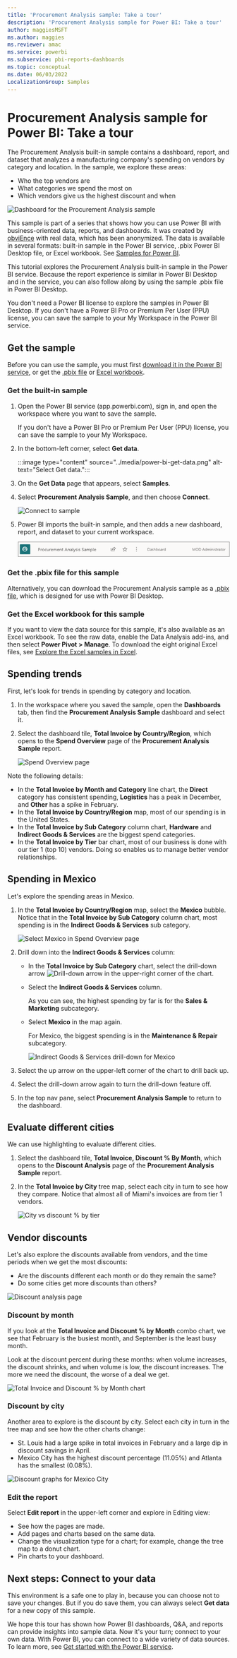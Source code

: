 ```yaml
---
title: 'Procurement Analysis sample: Take a tour'
description: 'Procurement Analysis sample for Power BI: Take a tour'
author: maggiesMSFT
ms.author: maggies
ms.reviewer: amac
ms.service: powerbi
ms.subservice: pbi-reports-dashboards
ms.topic: conceptual
ms.date: 06/03/2022
LocalizationGroup: Samples
---
```

# Procurement Analysis sample for Power BI: Take a tour

The Procurement Analysis built-in sample contains a dashboard, report, and dataset that analyzes a manufacturing company's spending on vendors by category and location. In the sample, we explore these areas:

* Who the top vendors are
* What categories we spend the most on
* Which vendors give us the highest discount and when

![Dashboard for the Procurement Analysis sample](media/sample-procurement/procurement1.png)

This sample is part of a series that shows how you can use Power BI with business-oriented data, reports, and dashboards. It was created by [obviEnce](http://www.obvience.com/) with real data, which has been anonymized. The data is available in several formats: built-in sample in the Power BI service, .pbix Power BI Desktop file, or Excel workbook. See [Samples for Power BI](sample-datasets.md). 

This tutorial explores the Procurement Analysis built-in sample in the Power BI service. Because the report experience is similar in Power BI Desktop and in the service, you can also follow along by using the sample .pbix file in Power BI Desktop. 

You don't need a Power BI license to explore the samples in Power BI Desktop. If you don't have a Power BI Pro or Premium Per User (PPU) license, you can save the sample to your My Workspace in the Power BI service. 

## Get the sample

Before you can use the sample, you must first [download it in the Power BI service](#get-the-built-in-sample), or get the [.pbix file](#get-the-pbix-file-for-this-sample) or [Excel workbook](#get-the-excel-workbook-for-this-sample).

### Get the built-in sample

1. Open the Power BI service (app.powerbi.com), sign in, and open the workspace where you want to save the sample. 

    If you don't have a Power BI Pro or Premium Per User (PPU) license, you can save the sample to your My Workspace.

2. In the bottom-left corner, select **Get data**.

   :::image type="content" source="../media/power-bi-get-data.png" alt-text="Select Get data.":::

3. On the **Get Data** page that appears, select **Samples**.

4. Select **Procurement Analysis Sample**, and then choose **Connect**.  
  
   ![Connect to sample](media/sample-procurement/procurement1a.png)
   
5. Power BI imports the built-in sample, and then adds a new dashboard, report, and dataset to your current workspace.
   
   ![Procurement Analysis Sample entry](media/sample-procurement/procurement-entry.png)
  
### Get the .pbix file for this sample

Alternatively, you can download the Procurement Analysis sample as a [.pbix file](https://download.microsoft.com/download/D/5/3/D5390069-F723-413B-8D27-5888500516EB/Procurement%20Analysis%20Sample%20PBIX.pbix), which is designed for use with Power BI Desktop. 

### Get the Excel workbook for this sample

If you want to view the data source for this sample, it's also available as an Excel workbook. To see the raw data, enable the Data Analysis add-ins, and then select **Power Pivot > Manage**. To download the eight original Excel files, see [Explore the Excel samples in Excel](sample-datasets.md#explore-excel-samples-in-excel).

## Spending trends
First, let's look for trends in spending by category and location.  

1. In the workspace where you saved the sample, open the **Dashboards** tab, then find the **Procurement Analysis Sample** dashboard and select it. 
2. Select the dashboard tile, **Total Invoice by Country/Region**, which opens to the **Spend Overview** page of the **Procurement Analysis Sample** report.

    ![Spend Overview page](media/sample-procurement/procurement2.png)

Note the following details:

* In the **Total Invoice by Month and Category** line chart, the **Direct** category has consistent spending, **Logistics** has a peak in December, and **Other** has a spike in February.
* In the **Total Invoice by Country/Region** map, most of our spending is in the United States.
* In the **Total Invoice by Sub Category** column chart, **Hardware** and **Indirect Goods & Services** are the biggest spend categories.
* In the **Total Invoice by Tier** bar chart, most of our business is done with our tier 1 (top 10) vendors. Doing so enables us to manage better vendor relationships.

## Spending in Mexico
Let's explore the spending areas in Mexico.

1. In the **Total Invoice by Country/Region** map, select the **Mexico** bubble. Notice that in the **Total Invoice by Sub Category** column chart, most spending is in the **Indirect Goods & Services** sub category.

   ![Select Mexico in Spend Overview page](media/sample-procurement/pbi_procsample_spendmexico.png)
2. Drill down into the **Indirect Goods & Services** column:

   * In the **Total Invoice by Sub Category** chart, select the drill-down arrow ![Drill-down arrow](media/sample-procurement/pbi_drilldown_icon.png) in the upper-right corner of the chart.
   * Select the **Indirect Goods & Services** column.

      As you can see, the highest spending by far is for the **Sales & Marketing** subcategory.
   * Select **Mexico** in the map again.

      For Mexico, the biggest spending is in the **Maintenance & Repair** subcategory.

      ![Indirect Goods & Services drill-down for Mexico](media/sample-procurement/pbi_procsample_drill_mexico.png)
3. Select the up arrow on the upper-left corner of the chart to drill back up.
4. Select the drill-down arrow again to turn the drill-down feature off.  
5. In the top nav pane, select **Procurement Analysis Sample** to return to the dashboard.

## Evaluate different cities
We can use highlighting to evaluate different cities.

1. Select the dashboard tile, **Total Invoice, Discount % By Month**, which opens to the **Discount Analysis** page of the **Procurement Analysis Sample** report.
2. In the **Total Invoice by City** tree map, select each city in turn to see how they compare. Notice that almost all of Miami's invoices are from tier 1 vendors.

   ![City vs discount % by tier](media/sample-procurement/pbi_procsample_miamitreemap2.png)

## Vendor discounts
Let's also explore the discounts available from vendors, and the time periods when we get the most discounts:
* Are the discounts different each month or do they remain the same?
* Do some cities get more discounts than others?

![Discount analysis page](media/sample-procurement/procurement4.png)

### Discount by month
If you look at the **Total Invoice and Discount % by Month** combo chart, we see that February is the busiest month, and September is the least busy month. 

Look at the discount percent during these months: when volume increases, the discount shrinks, and when volume is low, the discount increases. The more we need the discount, the worse of a deal we get.

![Total Invoice and Discount % by Month chart](media/sample-procurement/procurement5.png)

### Discount by city
Another area to explore is the discount by city. Select each city in turn in the tree map and see how the other charts change:

* St. Louis had a large spike in total invoices in February and a large dip in discount savings in April.
* Mexico City has the highest discount percentage (11.05%) and Atlanta has the smallest (0.08%).

![Discount graphs for Mexico City](media/sample-procurement/procurement6.png)

### Edit the report
Select **Edit report** in the upper-left corner and explore in Editing view:

* See how the pages are made.
* Add pages and charts based on the same data.
* Change the visualization type for a chart; for example, change the tree map to a donut chart.
* Pin charts to your dashboard.

## Next steps: Connect to your data
This environment is a safe one to play in, because you can choose not to save your changes. But if you do save them, you can always select **Get data** for a new copy of this sample.

We hope this tour has shown how Power BI dashboards, Q&A, and reports can provide insights into sample data. Now it's your turn; connect to your own data. With Power BI, you can connect to a wide variety of data sources. To learn more, see [Get started with the Power BI service](../fundamentals/service-get-started.md).
